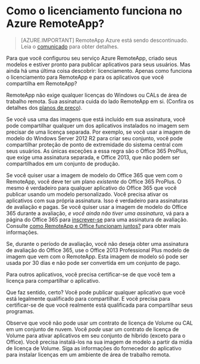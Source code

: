 <properties
    pageTitle="Licenciamento de RemoteApp Azure | Microsoft Azure"
    description="Saiba como funciona o licenciamento no Azure RemoteApp."
    services="remoteapp"
    documentationCenter=""
    authors="lizap"
    manager="mbaldwin" />

<tags
    ms.service="remoteapp"
    ms.workload="compute"
    ms.tgt_pltfrm="na"
    ms.devlang="na"
    ms.topic="get-started-article"
    ms.date="08/15/2016"
    ms.author="elizapo" />


# <a name="how-does-licensing-work-in-azure-remoteapp"></a>Como o licenciamento funciona no Azure RemoteApp?

> [AZURE.IMPORTANT]
> RemoteApp Azure está sendo descontinuado. Leia o [comunicado](https://go.microsoft.com/fwlink/?linkid=821148) para obter detalhes.

Para que você configurou seu serviço Azure RemoteApp, criado seus modelos e estiver pronto para publicar aplicativos para seus usuários. Mas ainda há uma última coisa descobrir: licenciamento. Apenas como funciona o licenciamento para RemoteApp e para os aplicativos que você compartilha em RemoteApp?

RemoteApp não exige qualquer licenças do Windows ou CALs de área de trabalho remota. Sua assinatura cuida do lado RemoteApp em si. (Confira os detalhes dos [planos de preço](https://azure.microsoft.com/pricing/details/remoteapp)).

Se você usa uma das imagens que está incluído em sua assinatura, você pode compartilhar qualquer um dos aplicativos instalados no imagem sem precisar de uma licença separada. Por exemplo, se você usar a imagem de modelo do Windows Server 2012 R2 para criar seu conjunto, você pode compartilhar proteção de ponto de extremidade do sistema central com seus usuários. As únicas exceções a essa regra são o Office 365 ProPlus, que exige uma assinatura separada, e Office 2013, que não podem ser compartilhados em um conjunto de produção.

Se você quiser usar a imagem de modelo do Office 365 que vem com o RemoteApp, você deve ter um plano *existente* do Office 365 ProPlus. O mesmo é verdadeiro para qualquer aplicativo do Office 365 que você publicar usando um modelo personalizado. Você precisa ativar os aplicativos com sua própria assinatura. Isso é verdadeiro para assinaturas de avaliação e pagas. Se você quiser usar a imagem de modelo do Office 365 durante a avaliação, *e você ainda não tiver uma assinatura*, vá para a página do Office 365 para [inscrever-se](https://go.microsoft.com/fwlink/p/?LinkID=403802) para uma assinatura de avaliação. Consulte [como RemoteApp e Office funcionam juntos?](remoteapp-o365.md) para obter mais informações.

Se, durante o período de avaliação, você não deseja obter uma assinatura de avaliação do Office 365, use o Office 2013 Professional Plus modelo de imagem que vem com o RemoteApp. Esta imagem de modelo só pode ser usada por 30 dias e não pode ser convertida em um conjunto de pago.

Para outros aplicativos, você precisa certificar-se de que você tem a licença para compartilhar o aplicativo.

Que faz sentido, certo? Você pode publicar qualquer aplicativo que você está legalmente qualificado para compartilhar. E você precisa para certificar-se de que você realmente está qualificada para compartilhar seus programas.

Observe que você não pode usar um contrato de licença de Volume ou CAL em um conjunto de nuvem. Você *pode* usar um contrato de licença de Volume para ativar aplicativos em seu conjunto de híbrido (exceto para o Office). Você precisa instalá-los na sua imagem de modelo a partir da mídia de licença de Volume. Siga as informações do fornecedor do aplicativo para instalar licenças em um ambiente de área de trabalho remota.
